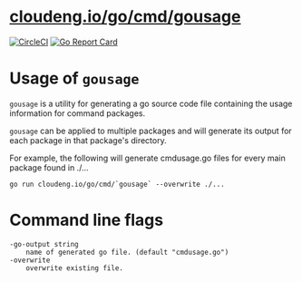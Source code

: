 # [cloudeng.io/go/cmd/gousage](https://pkg.go.dev/cloudeng.io/go/cmd/gousage?tab=doc)
[![CircleCI](https://circleci.com/gh/cloudengio/go.gotools.svg?style=svg)](https://circleci.com/gh/cloudengio/go.gotools) [![Go Report Card](https://goreportcard.com/badge/cloudeng.io/go/cmd/gousage)](https://goreportcard.com/report/cloudeng.io/go/cmd/gousage)


# Usage of `gousage`

`gousage` is a utility for generating a go source code file containing the
usage information for command packages.

`gousage` can be applied to multiple packages and will generate its output for
each package in that package's directory.

For example, the following will generate cmdusage.go files for every main
package found in ./...

    go run cloudeng.io/go/cmd/`gousage` --overwrite ./...

# Command line flags

    -go-output string
      	name of generated go file. (default "cmdusage.go")
    -overwrite
      	overwrite existing file.

